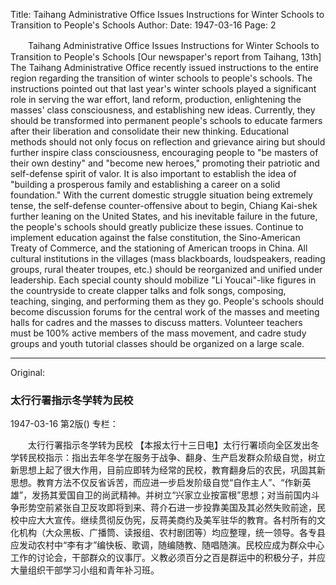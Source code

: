 Title: Taihang Administrative Office Issues Instructions for Winter Schools to Transition to People's Schools
Author:
Date: 1947-03-16
Page: 2

　　Taihang Administrative Office Issues Instructions for Winter Schools to Transition to People's Schools
    [Our newspaper's report from Taihang, 13th] The Taihang Administrative Office recently issued instructions to the entire region regarding the transition of winter schools to people's schools. The instructions pointed out that last year's winter schools played a significant role in serving the war effort, land reform, production, enlightening the masses' class consciousness, and establishing new ideas. Currently, they should be transformed into permanent people's schools to educate farmers after their liberation and consolidate their new thinking. Educational methods should not only focus on reflection and grievance airing but should further inspire class consciousness, encouraging people to "be masters of their own destiny" and "become new heroes," promoting their patriotic and self-defense spirit of valor. It is also important to establish the idea of "building a prosperous family and establishing a career on a solid foundation." With the current domestic struggle situation being extremely tense, the self-defense counter-offensive about to begin, Chiang Kai-shek further leaning on the United States, and his inevitable failure in the future, the people's schools should greatly publicize these issues. Continue to implement education against the false constitution, the Sino-American Treaty of Commerce, and the stationing of American troops in China. All cultural institutions in the villages (mass blackboards, loudspeakers, reading groups, rural theater troupes, etc.) should be reorganized and unified under leadership. Each special county should mobilize "Li Youcai"-like figures in the countryside to create clapper talks and folk songs, composing, teaching, singing, and performing them as they go. People's schools should become discussion forums for the central work of the masses and meeting halls for cadres and the masses to discuss matters. Volunteer teachers must be 100% active members of the mass movement, and cadre study groups and youth tutorial classes should be organized on a large scale.



<hr /> 

Original: 


### 太行行署指示冬学转为民校

1947-03-16
第2版()
专栏：

　　太行行署指示冬学转为民校
    【本报太行十三日电】太行行署顷向全区发出冬学转民校指示：指出去年冬学在服务于战争、翻身、生产启发群众阶级自觉，树立新思想上起了很大作用，目前应即转为经常的民校，教育翻身后的农民，巩固其新思想。教育方法不仅反省诉苦，而应进一步启发阶级自觉“自作主人”、“作新英雄”，发扬其爱国自卫的尚武精神。并树立“兴家立业按富根”思想；对当前国内斗争形势空前紧张自卫反攻即将到来、蒋介石进一步投靠美国及其必然失败前途，民校中应大大宣传。继续贯彻反伪宪，反蒋美商约及美军驻华的教育。各村所有的文化机构（大众黑板、广播筒、读报组、农村剧团等）均应整理，统一领导。各专县应发动农村中“李有才”编快板、歌调，随编随教、随唱随演。民校应成为群众中心工作的讨论会，干部群众的议事厅。义教必须百分之百是群运中的积极分子，并应大量组织干部学习小组和青年补习班。

